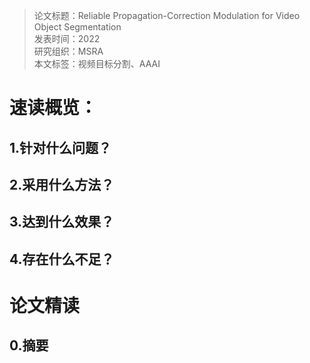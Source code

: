 >论文标题：Reliable Propagation-Correction Modulation for Video Object Segmentation  
发表时间：2022  
研究组织：MSRA    
本文标签：视频目标分割、AAAI


# 速读概览：
## 1.针对什么问题？ 

## 2.采用什么方法？  

## 3.达到什么效果？  

## 4.存在什么不足？



# 论文精读
## 0.摘要